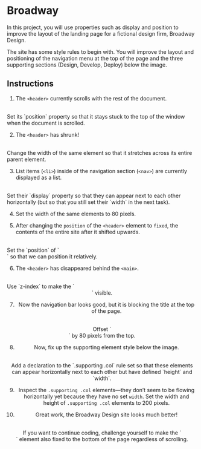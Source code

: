 # Broadway

In this project, you will use properties such as display and position to improve the layout of the landing page for a fictional design firm, Broadway Design.

The site has some style rules to begin with. You will improve the layout and positioning of the navigation menu at the top of the page and the three supporting sections (Design, Develop, Deploy) below the image.

## Instructions

1. The `<header>` currently scrolls with the rest of the document.
<br>
Set its `position` property so that it stays stuck to the top of the window when the document is scrolled.

2. The `<header>` has shrunk!
<br>
Change the width of the same element so that it stretches across its entire parent element.

3. List items (`<li>`) inside of the navigation section (`<nav>`) are currently displayed as a list.
<br>
Set their `display` property so that they can appear next to each other horizontally (but so that you still set their `width` in the next task).

4. Set the width of the same elements to 80 pixels.

5. After changing the `position` of the `<header>` element to `fixed`, the contents of the entire site after it shifted upwards.
<br>
Set the `position` of `<main>` so that we can position it relatively.

6. The `<header>` has disappeared behind the `<main>`.
<br>
Use `z-index` to make the `<header>` visible.

7. Now the navigation bar looks good, but it is blocking the title at the top of the page.
<br>
Offset `<main>` by 80 pixels from the top.

8. Now, fix up the supporting element style below the image.
<br>
Add a declaration to the `.supporting .col` rule set so that these elements can appear horizontally next to each other but have defined `height` and `width`.

9. Inspect the `.supporting .col` elements—they don’t seem to be flowing horizontally yet because they have no set `width`. Set the width and height of `.supporting .col` elements to 200 pixels.

10. Great work, the Broadway Design site looks much better!
<br>
If you want to continue coding, challenge yourself to make the `<footer>` element also fixed to the bottom of the page regardless of scrolling.